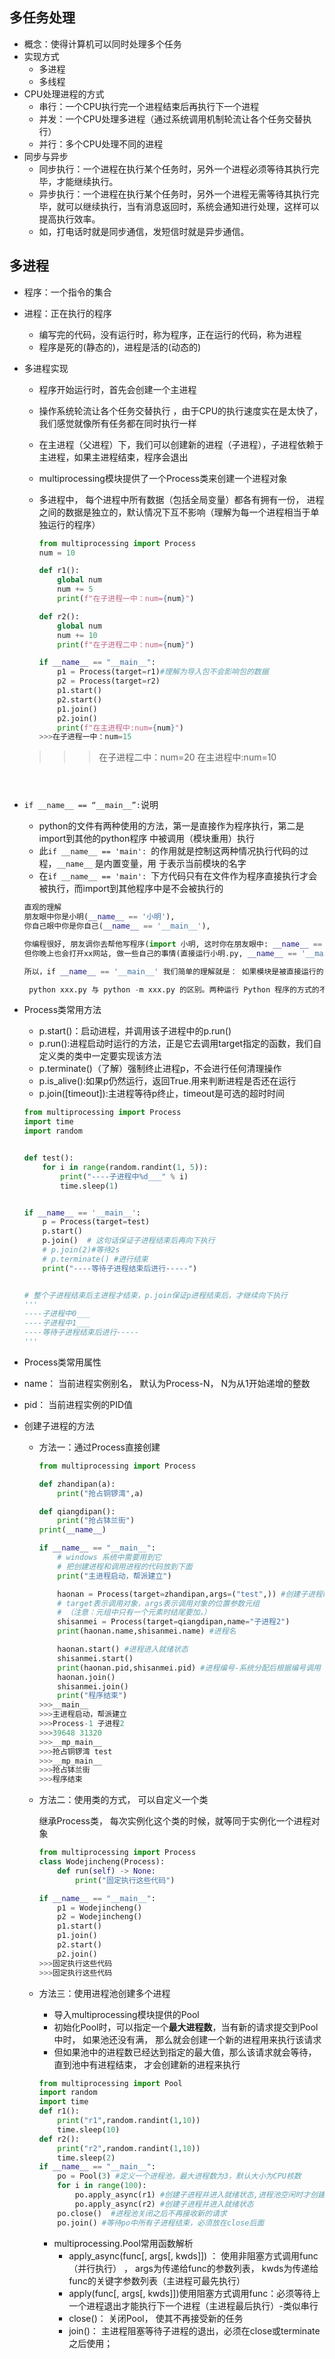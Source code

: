 ## 多任务处理

+ 概念：使得计算机可以同时处理多个任务
+ 实现方式
  + 多进程
  + 多线程
+ CPU处理进程的方式
  + 串行：一个CPU执行完一个进程结束后再执行下一个进程
  + 并发：一个CPU处理多进程（通过系统调用机制轮流让各个任务交替执⾏）
  + 并行：多个CPU处理不同的进程
+ 同步与异步
  + 同步执行：一个进程在执行某个任务时，另外一个进程必须等待其执行完毕，才能继续执行。
  + 异步执行：一个进程在执行某个任务时，另外一个进程无需等待其执行完毕，就可以继续执行，当有消息返回时，系统会通知进行处理，这样可以提高执行效率。
  + 如，打电话时就是同步通信，发短信时就是异步通信。



## 多进程

+ 程序：一个指令的集合

+ 进程：正在执行的程序

  + 编写完的代码，没有运行时，称为程序，正在运行的代码，称为进程
  + 程序是死的(静态的)，进程是活的(动态的)

+ 多进程实现

  + 程序开始运行时，首先会创建一个主进程

  + 操作系统轮流让各个任务交替执⾏ ，由于CPU的执⾏速度实在是太快了， 我们感觉就像所有任务都在同时执⾏⼀样

  + 在主进程（父进程）下，我们可以创建新的进程（子进程），子进程依赖于主进程，如果主进程结束，程序会退出

  + multiprocessing模块提供了⼀个Process类来创建⼀个进程对象 

  + 多进程中， 每个进程中所有数据（包括全局变量）都各有拥有⼀份， 进程之间的数据是独立的，默认情况下互不影响（理解为每一个进程相当于单独运行的程序）

    ```python
    from multiprocessing import Process
    num = 10
    
    def r1():
        global num
        num += 5
        print(f"在子进程一中：num={num}")
    
    def r2():
        global num
        num += 10
        print(f"在子进程二中：num={num}")
    
    if __name__ == "__main__":
        p1 = Process(target=r1)#理解为导入包不会影响包的数据
        p2 = Process(target=r2)
        p1.start()
        p2.start()
        p1.join()
        p2.join()
        print(f"在主进程中:num={num}")
    >>>在子进程一中：num=15
  >>>在子进程二中：num=20
    >>>在主进程中:num=10
    ```
    
    

+ `if __name__ == “__main__”:`说明

  + python的文件有两种使用的方法，第一是直接作为程序执行，第二是import到其他的python程序 中被调用（模块重用）执行
  + 此`if __name__ == 'main': `的作用就是控制这两种情况执行代码的过程，`__name__` 是内置变量，用 于表示当前模块的名字 
  + 在`if __name__ == 'main': `下方代码只有在文件作为程序直接执行才会被执行，而import到其他程序中是不会被执行的

  ```python
  直观的理解
  朋友眼中你是小明(__name__ == '小明'), 
  你自己眼中你是你自己(__name__ == '__main__'),
  
  你编程很好, 朋友调你去帮他写程序(import 小明, 这时你在朋友眼中: __name__ == '小明'),
  但你晚上也会打开xx网站, 做一些自己的事情(直接运行小明.py, __name__ == '__main__')
  
  所以，if __name__ == '__main__' 我们简单的理解就是： 如果模块是被直接运行的，则代码块被运行，如果模块是被导入的，则代码块不被运行。
  
   python xxx.py 与 python -m xxx.py 的区别。两种运行 Python 程序的方式的不同点在于，一种是直接运行，一种是当做模块来运行。
  ```

+ Process类常⽤⽅法

  + p.start()：启动进程，并调用该子进程中的p.run() 
  + p.run():进程启动时运行的方法，正是它去调用target指定的函数，我们自定义类的类中一定要实现该方法 
  + p.terminate()（了解）强制终止进程p，不会进行任何清理操作 
  +  p.is_alive():如果p仍然运行，返回True.用来判断进程是否还在运行 
  + p.join([timeout]):主进程等待p终止，timeout是可选的超时时间

  ```python
  from multiprocessing import Process
  import time
  import random
  
  
  def test():
      for i in range(random.randint(1, 5)):
          print("----子进程中%d___" % i)
          time.sleep(1)
  
  
  if __name__ == '__main__':
      p = Process(target=test)
      p.start()
      p.join()  # 这句话保证子进程结束后再向下执行
      # p.join(2)#等待2s
      # p.terminate() #进行结束
      print("----等待子进程结束后进行-----")
  
  
  # 整个子进程结束后主进程才结束，p.join保证p进程结束后，才继续向下执行
  '''
  ----子进程中0___
  ----子进程中1___
  ----等待子进程结束后进行-----
  '''
  ```

  

+  Process类常⽤属性

  + name： 当前进程实例别名， 默认为Process-N， N为从1开始递增的整数
  + pid： 当前进程实例的PID值

+ 创建子进程的方法

  + 方法一：通过Process直接创建

    ```python
    from multiprocessing import Process
    
    def zhandipan(a):
        print("抢占铜锣湾",a)
    
    def qiangdipan():
        print("抢占钵兰街")
    print(__name__)
    
    if __name__ == "__main__":
        # windows 系统中需要用到它
        # 把创建进程和调用进程的代码放到下面
        print("主进程启动，帮派建立")
    
        haonan = Process(target=zhandipan,args=("test",)) #创建子进程时会自动导入启动它的文件
        # target表示调用对象，args表示调用对象的位置参数元组 
        # （注意：元组中只有一个元素时结尾要加，） 
        shisanmei = Process(target=qiangdipan,name="子进程2")
        print(haonan.name,shisanmei.name) #进程名
    
        haonan.start() #进程进入就绪状态
        shisanmei.start()
        print(haonan.pid,shisanmei.pid) #进程编号-系统分配后根据编号调用
        haonan.join()
        shisanmei.join()
        print("程序结束")
    >>>__main__
    >>>主进程启动，帮派建立
    >>>Process-1 子进程2
    >>>39648 31320
    >>>__mp_main__
    >>>抢占铜锣湾 test
    >>>__mp_main__
    >>>抢占钵兰街
    >>>程序结束
    ```

  + 方法二：使⽤类的⽅式， 可以⾃定义⼀个类

    继承Process类， 每次实例化这个类的时候，就等同于实例化⼀个进程对象

    ```python
    from multiprocessing import Process
    class Wodejincheng(Process):
        def run(self) -> None:
            print("固定执行这些代码")
    
    if __name__ == "__main__":
        p1 = Wodejincheng()
        p2 = Wodejincheng()
        p1.start()
        p1.join()
        p2.start()
        p2.join()
    >>>固定执行这些代码
    >>>固定执行这些代码
    ```

  + 方法三：使用进程池创建多个进程

    + 导入multiprocessing模块提供的Pool
    + 初始化Pool时，可以指定⼀个**最⼤进程数**，当有新的请求提交到Pool中时， 如果池还没有满， 那么就会创建⼀个新的进程⽤来执⾏该请求
    + 但如果池中的进程数已经达到指定的最⼤值，那么该请求就会等待， 直到池中有进程结束， 才会创建新的进程来执⾏

    ```python
    from multiprocessing import Pool
    import random
    import time
    def r1():
        print("r1",random.randint(1,10))
        time.sleep(10)
    def r2():
        print("r2",random.randint(1,10))
        time.sleep(2)
    if __name__ == "__main__":
        po = Pool(3) #定义一个进程池，最大进程数为3，默认大小为CPU核数 
        for i in range(100):
            po.apply_async(r1) #创建子进程并进入就绪状态,进程池空闲时才创建新进程
            po.apply_async(r2) #创建子进程并进入就绪状态
        po.close()  #进程池关闭之后不再接收新的请求
        po.join() #等待po中所有子进程结束，必须放在close后面
    ```

    + multiprocessing.Pool常⽤函数解析
      +  apply_async(func[, args[, kwds]]) ： 使⽤⾮阻塞⽅式调⽤func（并⾏执⾏） ， args为传递给func的参数列表， kwds为传递给func的关键字参数列表（主进程可最先执行）
      +  apply(func[, args[, kwds]])使⽤阻塞⽅式调⽤func：必须等待上⼀个进程退出才能执⾏下⼀个进程（主进程最后执行）-类似串行
      +  close()： 关闭Pool， 使其不再接受新的任务
      +  join()： 主进程阻塞等待⼦进程的退出，必须在close或terminate之后使⽤；